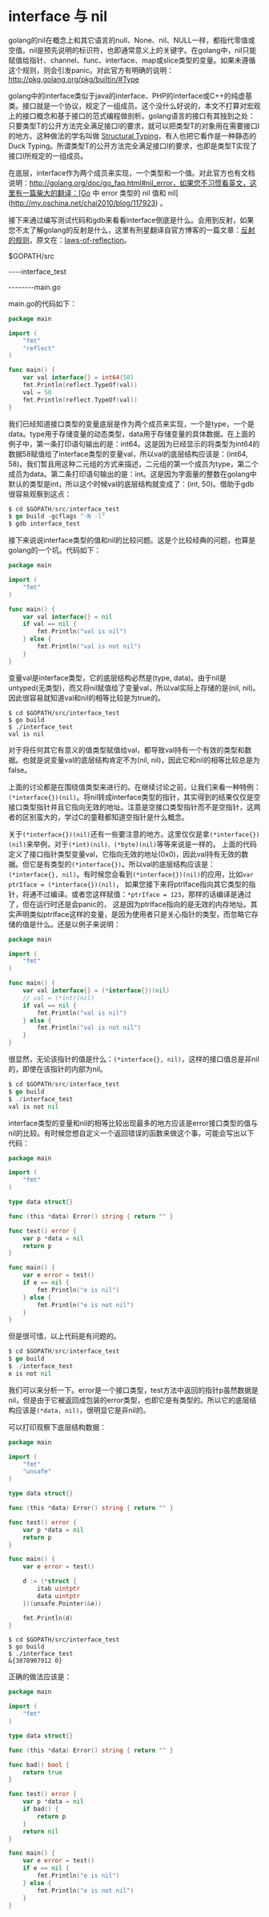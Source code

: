 interface 与 nil
===

golang的nil在概念上和其它语言的null、None、nil、NULL一样，都指代零值或空值。nil是预先说明的标识符，也即通常意义上的关键字。在golang中，nil只能赋值给指针、channel、func、interface、map或slice类型的变量。如果未遵循这个规则，则会引发panic。对此官方有明确的说明：http://pkg.golang.org/pkg/builtin/#Type

golang中的interface类似于java的interface、PHP的interface或C++的纯虚基类。接口就是一个协议，规定了一组成员。这个没什么好说的，本文不打算对宏观上的接口概念和基于接口的范式编程做剖析。golang语言的接口有其独到之处：只要类型T的公开方法完全满足接口I的要求，就可以把类型T的对象用在需要接口I的地方。这种做法的学名叫做 [Structural Typing](http://en.wikipedia.org/wiki/Structural_type_system)，有人也把它看作是一种静态的Duck Typing。所谓类型T的公开方法完全满足接口I的要求，也即是类型T实现了接口I所规定的一组成员。

在底层，interface作为两个成员来实现，一个类型和一个值。对此官方也有文档说明：http://golang.org/doc/go_faq.html#nil_error，如果您不习惯看英文，这里有一篇柴大的翻译：[Go 中 error 类型的 nil 值和 nil](http://my.oschina.net/chai2010/blog/117923) 。

接下来通过编写测试代码和gdb来看看interface倒底是什么。会用到反射，如果您不太了解golang的反射是什么，这里有刑星翻译自官方博客的一篇文章：[反射的规则](http://mikespook.com/2011/09/%E5%8F%8D%E5%B0%84%E7%9A%84%E8%A7%84%E5%88%99/)，原文在：[laws-of-reflection](http://blog.golang.org/laws-of-reflection)。

$GOPATH/src

----interface_test

--------main.go

main.go的代码如下：

```go
package main

import (
    "fmt"
    "reflect"
)

func main() {
    var val interface{} = int64(58)
    fmt.Println(reflect.TypeOf(val))
    val = 50
    fmt.Println(reflect.TypeOf(val))
}
```

我们已经知道接口类型的变量底层是作为两个成员来实现，一个是type，一个是data。type用于存储变量的动态类型，data用于存储变量的具体数据。在上面的例子中，第一条打印语句输出的是：int64。这是因为已经显示的将类型为int64的数据58赋值给了interface类型的变量val，所以val的底层结构应该是：(int64, 58)。我们暂且用这种二元组的方式来描述，二元组的第一个成员为type，第二个成员为data。第二条打印语句输出的是：int。这是因为字面量的整数在golang中默认的类型是int，所以这个时候val的底层结构就变成了：(int, 50)。借助于gdb很容易观察到这点：

```go
$ cd $GOPATH/src/interface_test
$ go build -gcflags "-N -l"
$ gdb interface_test
```


接下来说说interface类型的值和nil的比较问题。这是个比较经典的问题，也算是golang的一个坑。代码如下：

```go
package main

import (
    "fmt"
)

func main() {
    var val interface{} = nil
    if val == nil {
        fmt.Println("val is nil")
    } else {
        fmt.Println("val is not nil")
    }
}
```

变量val是interface类型，它的底层结构必然是(type, data)。由于nil是untyped(无类型)，而又将nil赋值给了变量val，所以val实际上存储的是(nil, nil)。因此很容易就知道val和nil的相等比较是为true的。

```
$ cd $GOPATH/src/interface_test
$ go build
$ ./interface_test
val is nil
```

对于将任何其它有意义的值类型赋值给val，都导致val持有一个有效的类型和数据。也就是说变量val的底层结构肯定不为(nil, nil)，因此它和nil的相等比较总是为false。

上面的讨论都是在围绕值类型来进行的。在继续讨论之前，让我们来看一种特例：`(*interface{})(nil)`。将nil转成interface类型的指针，其实得到的结果仅仅是空接口类型指针并且它指向无效的地址。注意是空接口类型指针而不是空指针，这两者的区别蛮大的，学过C的童鞋都知道空指针是什么概念。

关于`(*interface{})(nil)`还有一些要注意的地方。这里仅仅是拿`(*interface{})(nil)`来举例，对于`(*int)(nil)、(*byte)(nil)`等等来说是一样的。
上面的代码定义了接口指针类型变量val，它指向无效的地址(0x0)，因此val持有无效的数据。但它是有类型的`(*interface{})`。所以val的底层结构应该是：
`(*interface{}, nil)`。有时候您会看到`(*interface{})(nil)`的应用，比如`var ptrIface = (*interface{})(nil)`，
如果您接下来将ptrIface指向其它类型的指针，将通不过编译。或者您这样赋值：`*ptrIface = 123`，那样的话编译是通过了，但在运行时还是会panic的，
这是因为ptrIface指向的是无效的内存地址。其实声明类似ptrIface这样的变量，是因为使用者只是关心指针的类型，而忽略它存储的值是什么。还是以例子来说明：

```go
package main

import (
    "fmt"
)

func main() {
    var val interface{} = (*interface{})(nil)
    // val = (*int)(nil)
    if val == nil {
        fmt.Println("val is nil")
    } else {
        fmt.Println("val is not nil")
    }
}
```

很显然，无论该指针的值是什么：`(*interface{}, nil)`，这样的接口值总是非nil的，即使在该指针的内部为nil。

```go
$ cd $GOPATH/src/interface_test
$ go build
$ ./interface_test
val is not nil
```

interface类型的变量和nil的相等比较出现最多的地方应该是error接口类型的值与nil的比较。有时候您想自定义一个返回错误的函数来做这个事，可能会写出以下代码：

```go
package main

import (
    "fmt"
)

type data struct{}

func (this *data) Error() string { return "" }

func test() error {
    var p *data = nil
    return p
}

func main() {
    var e error = test()
    if e == nil {
        fmt.Println("e is nil")
    } else {
        fmt.Println("e is not nil")
    }
}
```

但是很可惜，以上代码是有问题的。

```go
$ cd $GOPATH/src/interface_test
$ go build
$ ./interface_test
e is not nil
```

我们可以来分析一下。error是一个接口类型，test方法中返回的指针p虽然数据是nil，但是由于它被返回成包装的error类型，也即它是有类型的。所以它的底层结构应该是`(*data, nil)`，很明显它是非nil的。

可以打印观察下底层结构数据：

```go
package main

import (
    "fmt"
    "unsafe"
)

type data struct{}

func (this *data) Error() string { return "" }

func test() error {
    var p *data = nil
    return p
}

func main() {
    var e error = test()

    d := (*struct {
        itab uintptr
        data uintptr
    })(unsafe.Pointer(&e))

    fmt.Println(d)
}
```

```
$ cd $GOPATH/src/interface_test
$ go build
$ ./interface_test
&{3078907912 0}
```

正确的做法应该是：

```go
package main

import (
    "fmt"
)

type data struct{}

func (this *data) Error() string { return "" }

func bad() bool {
    return true
}

func test() error {
    var p *data = nil
    if bad() {
        return p
    }
    return nil
}

func main() {
    var e error = test()
    if e == nil {
        fmt.Println("e is nil")
    } else {
        fmt.Println("e is not nil")
    }
}
```
